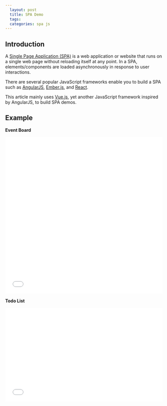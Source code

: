```yaml
---
  layout: post
  title: SPA Demo
  tags:
  categories: spa js
---
```

## Introduction

A [Single Page Application (SPA)](https://en.wikipedia.org/wiki/Single-page_application) is a web application or website that runs on a single web page without reloading itself at any point.<!--excerpt--> In a SPA, elements/components are loaded asynchronously in response to user interactions.

There are several popular JavaScript frameworks enable you to build a SPA such as [AngularJS](https://angularjs.org/), [Ember.js](http://emberjs.com/), and [React](https://facebook.github.io/react/).

This article mainly uses [Vue.js](https://vuejs.org/), yet another JavaScript framework inspired by AngularJS, to build SPA demos.

## Example

**Event Board**

<iframe width="100%" height="500" src="//jsfiddle.net/hendryzhou889/78xeqLyh/embedded/js,html,result/" allowfullscreen="allowfullscreen" frameborder="0"></iframe>

**Todo List**

<iframe width="100%" height="300" src="//jsfiddle.net/hendryzhou889/d1rr95so/embedded/js,html,result/" allowfullscreen="allowfullscreen" frameborder="0"></iframe>
